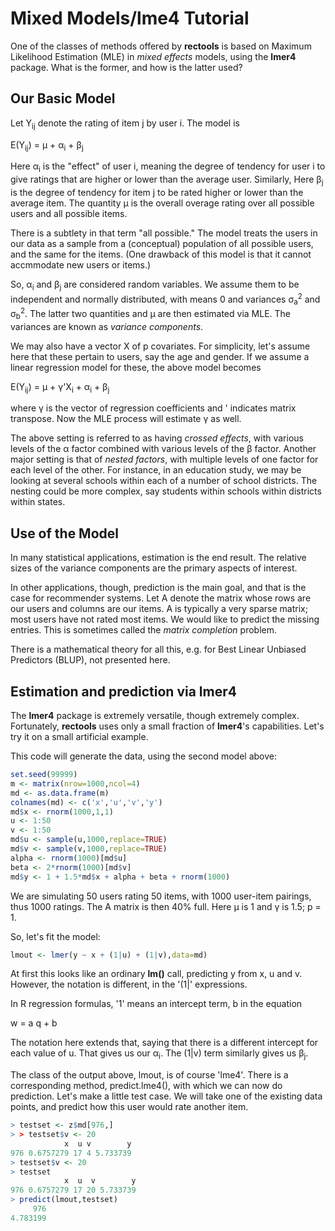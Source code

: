 
# Mixed Models/lme4 Tutorial

One of the classes of methods offered by **rectools** is based on
Maximum Likelihood Estimation (MLE) in *mixed effects* models, using the
**lmer4** package.  What is the former, and how is the latter used?

## Our Basic Model

Let Y<sub>ij</sub> denote the rating of item j by user i.  The model is

E(Y<sub>ij</sub>) =  &mu; + &alpha;<sub>i</sub> + &beta;<sub>j</sub>

Here &alpha;<sub>i</sub> is the "effect" of user i, meaning the degree
of tendency for user i to give ratings that are higher or lower than the
average user.  Similarly, Here &beta;<sub>j</sub> is the degree of
tendency for item j to be rated higher or lower than the average item.
The quantity &mu; is the overall overage rating over all possible users
and all possible items.

There is a subtlety in that term "all possible."  The model treats the
users in our data as a sample from a (conceptual) population of all
possible users, and the same for the items.  (One drawback of this model
is that it cannot accmmodate new users or items.)

So, &alpha;<sub>i</sub> and &beta;<sub>j</sub> are considered random
variables.  We assume them to be independent and normally distributed,
with means 0 and variances &sigma;<sub>a</sub><sup>2</sup> and
&sigma;<sub>b</sub><sup>2</sup>.  The latter two quantities and &mu; are
then estimated via MLE.  The variances are known as *variance
components*.

We may also have a vector X of p covariates.  For simplicity, let's assume
here that these pertain to users, say the age and gender.  If we assume
a linear regression model for these, the above model becomes

E(Y<sub>ij</sub>) =  &mu; + &gamma;'X<sub>i</sub> + &alpha;<sub>i</sub> + &beta;<sub>j</sub>

where &gamma; is the vector of regression coefficients and ' indicates
matrix transpose. Now the MLE process will estimate &gamma; as well.

The above setting is referred to as having *crossed effects*, with
various levels of the &alpha; factor combined with various levels of the
&beta; factor.  Another major setting is that of *nested factors*, with
multiple levels of one factor for each level of the other.  For
instance, in an education study, we may be looking at several schools
within each of a number of school districts.  The nesting could be more
complex, say students within schools within districts within states.


## Use of the Model

In many statistical applications, estimation is the end result.  The
relative sizes of the variance components are the primary aspects of
interest.

In other applications, though, prediction is the main goal, and that is
the case for recommender systems.  Let A denote the matrix whose rows
are our users and columns are our items.  A is typically a very sparse
matrix; most users have not rated most items.  We would like to predict
the missing entries.  This is sometimes called the *matrix completion*
problem.

There is a mathematical theory for all this, e.g. for Best Linear
Unbiased Predictors (BLUP), not presented here.

## Estimation and prediction via lmer4

The **lmer4** package is extremely versatile, though extremely complex.
Fortunately, **rectools** uses only a small fraction of **lmer4**'s
capabilities.  Let's try it on a small artificial example.

This code will generate the data, using the second model above:

``` R
set.seed(99999)
m <- matrix(nrow=1000,ncol=4)
md <- as.data.frame(m)
colnames(md) <- c('x','u','v','y')
md$x <- rnorm(1000,1,1)
u <- 1:50
v <- 1:50
md$u <- sample(u,1000,replace=TRUE)
md$v <- sample(v,1000,replace=TRUE)
alpha <- rnorm(1000)[md$u]
beta <- 2*rnorm(1000)[md$v]
md$y <- 1 + 1.5*md$x + alpha + beta + rnorm(1000)
```

We are simulating 50 users rating 50 items, with 1000 user-item
pairings, thus 1000 ratings.  The A matrix is then 40% full.  Here &mu;
is 1 and &gamma; is 1.5; p = 1.

So, let's fit the model:

``` R
lmout <- lmer(y ~ x + (1|u) + (1|v),data=md)
```

At first this looks like an ordinary **lm()** call, predicting y from x,
u and v.  However, the notation is different, in the '(1|' expressions.

In R regression formulas, '1' means an intercept term, b in the equation

w = a q + b  

The notation here extends that, saying that there is a different
intercept for each value of u.  That gives us our &alpha;<sub>i</sub>.
The (1|v) term similarly gives us &beta;<sub>j</sub>.

The class of the output above, lmout, is of course 'lme4'.  There is a
corresponding method, predict.lme4(), with which we can now do
prediction.  Let's make a little test case.  We will take one of the
existing data points, and predict how this user would rate another item.

``` R
> testset <- z$md[976,]
> > testset$v <- 20
            x  u v        y
976 0.6757279 17 4 5.733739
> testset$v <- 20
> testset
            x  u  v        y
976 0.6757279 17 20 5.733739
> predict(lmout,testset)
     976 
4.783199 

